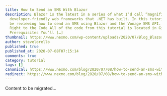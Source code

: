 ```yaml
---
title: How to Send an SMS With Blazor
description: Blazor is the latest in a series of what I’d call “magnificent”
  developer-friendly web frameworks that .NET has built. In this tutorial, we’ll
  be reviewing how to send an SMS using Blazor and the Vonage SMS API. Jump
  Right to the Code All of the code from this tutorial is located in GitHub.
  Prerequisites You’ll […]
thumbnail: https://www.nexmo.com/wp-content/uploads/2020/07/Blog_Blazor_SMS_1200x600.png
author: stevelorello
published: true
published_at: 2020-07-08T07:15:14
comments: true
category: tutorial
tags: []
canonical: https://www.nexmo.com/blog/2020/07/08/how-to-send-an-sms-with-blazor
redirect: https://www.nexmo.com/blog/2020/07/08/how-to-send-an-sms-with-blazor
---
```

Content to be migrated...